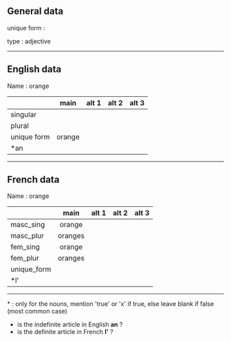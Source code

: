 ## General data

unique form :

type : adjective

---

## English data

Name : orange

|             |  main  | alt 1 | alt 2 | alt 3 |
| :---------- | :----: | :---: | :---: | ----- |
| singular    |        |       |       |       |
| plural      |        |       |       |       |
| unique form | orange |       |       |       |
| \*an        |        |       |       |       |

---

## French data

Name : orange

|             |  main   | alt 1 | alt 2 | alt 3 |
| :---------- | :-----: | :---: | :---: | :---: |
| masc_sing   | orange  |       |       |       |
| masc_plur   | oranges |       |       |       |
| fem_sing    | orange  |       |       |       |
| fem_plur    | oranges |       |       |       |
| unique_form |         |       |       |       |
| \*l'        |         |       |       |       |

---

\* : only for the nouns, mention 'true' or 'x' if true, else leave blank if false (most common case)

- is the indefinite article in English **an** ?
- is the definite article in French **l'** ?
